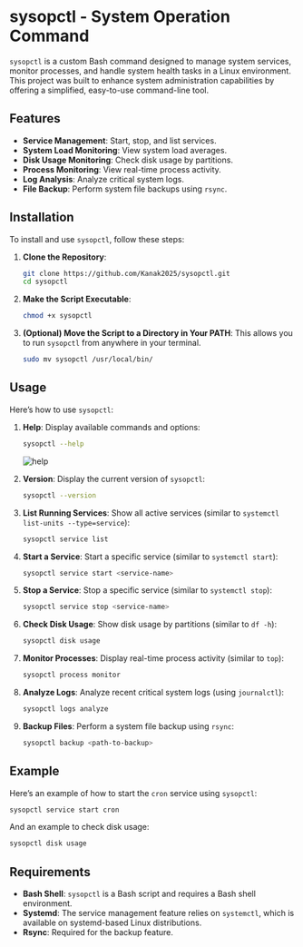 
# sysopctl - System Operation Command

`sysopctl` is a custom Bash command designed to manage system services, monitor processes, and handle system health tasks in a Linux environment. This project was built to enhance system administration capabilities by offering a simplified, easy-to-use command-line tool.

## Features

- **Service Management**: Start, stop, and list services.
- **System Load Monitoring**: View system load averages.
- **Disk Usage Monitoring**: Check disk usage by partitions.
- **Process Monitoring**: View real-time process activity.
- **Log Analysis**: Analyze critical system logs.
- **File Backup**: Perform system file backups using `rsync`.

## Installation

To install and use `sysopctl`, follow these steps:

1. **Clone the Repository**:
   ```bash
   git clone https://github.com/Kanak2025/sysopctl.git
   cd sysopctl
   ```

2. **Make the Script Executable**:
   ```bash
   chmod +x sysopctl
   ```

3. **(Optional) Move the Script to a Directory in Your PATH**:
   This allows you to run `sysopctl` from anywhere in your terminal.
   ```bash
   sudo mv sysopctl /usr/local/bin/
   ```

## Usage

Here’s how to use `sysopctl`:

1. **Help**: Display available commands and options:
   ```bash
   sysopctl --help
   ```
   ![help](https://github.com/user-attachments/assets/92cb6bdc-d8ff-4318-8ece-d73a9b76f7ea)

   
2. **Version**: Display the current version of `sysopctl`:
   ```bash
   sysopctl --version
   ```

3. **List Running Services**: Show all active services (similar to `systemctl list-units --type=service`):
   ```bash
   sysopctl service list
   ```

4. **Start a Service**: Start a specific service (similar to `systemctl start`):
   ```bash
   sysopctl service start <service-name>
   ```

5. **Stop a Service**: Stop a specific service (similar to `systemctl stop`):
   ```bash
   sysopctl service stop <service-name>
   ```

6. **Check Disk Usage**: Show disk usage by partitions (similar to `df -h`):
   ```bash
   sysopctl disk usage
   ```

7. **Monitor Processes**: Display real-time process activity (similar to `top`):
   ```bash
   sysopctl process monitor
   ```

8. **Analyze Logs**: Analyze recent critical system logs (using `journalctl`):
   ```bash
   sysopctl logs analyze
   ```

9. **Backup Files**: Perform a system file backup using `rsync`:
   ```bash
   sysopctl backup <path-to-backup>
   ```

## Example

Here’s an example of how to start the `cron` service using `sysopctl`:

```bash
sysopctl service start cron
```

And an example to check disk usage:

```bash
sysopctl disk usage
```

## Requirements

- **Bash Shell**: `sysopctl` is a Bash script and requires a Bash shell environment.
- **Systemd**: The service management feature relies on `systemctl`, which is available on systemd-based Linux distributions.
- **Rsync**: Required for the backup feature.

 
